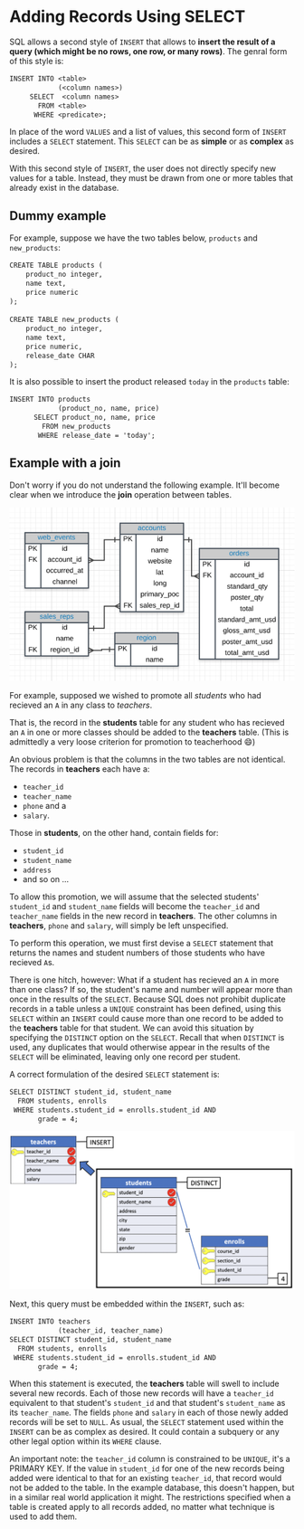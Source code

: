 # Adding Records Using SELECT

SQL allows a second style of `INSERT` that allows to **insert the result of a query (which might be no rows, one row, or many rows)**. The genral form of this style is:

```console
INSERT INTO <table>
            (<column names>)
     SELECT  <column names>
       FROM <table>
      WHERE <predicate>;
```

In place of the word `VALUES` and a list of values, this second form of `INSERT` includes a `SELECT` statement. This `SELECT` can be as **simple** or as **complex** as desired.

With this second style of `INSERT`, the user does not directly specify new values for a table. Instead, they must be drawn from one or more tables that already exist in the database.

## Dummy example

For example, suppose we have the two tables below, `products` and `new_products`:

```console
CREATE TABLE products (
    product_no integer,
    name text,
    price numeric
);

CREATE TABLE new_products (
    product_no integer,
    name text,
    price numeric,
    release_date CHAR
);
```

It is also possible to insert the product released `today` in the `products` table:

```console
INSERT INTO products
            (product_no, name, price)
      SELECT product_no, name, price
        FROM new_products
       WHERE release_date = 'today';
```

## Example with a join

Don't worry if you do not understand the following example. It'll become clear when we introduce the **join** operation between tables.

![p&p ERD](../01_basic_sql/images/03_erd_parchposey.png)

For example, supposed we wished to promote all *students* who had recieved an `A` in any class to *teachers*.

That is, the record in the **students** table for any student who has recieved an `A` in one or more classes should be added to the **teachers** table. (This is admittedly a very loose criterion for promotion to teacherhood :smile:)

An obvious problem is that the columns in the two tables are not identical. The records in **teachers** each have a:

- `teacher_id`
- `teacher_name`
- `phone` and a
- `salary`.

Those in **students**, on the other hand, contain fields for:

- `student_id`
- `student_name`
- `address`
- and so on ...

To allow this promotion, we will assume that the selected students' `student_id` and `student_name` fields will become the `teacher_id` and `teacher_name` fields in the new record in **teachers**. The other columns in **teachers**, `phone` and `salary`, will simply be left unspecified.

To perform this operation, we must first devise a `SELECT` statement that returns the names and student numbers of those students who have recieved `A`s.

There is one hitch, however: What if a student has recieved an `A` in more than one class? If so, the student's name and number will appear more than once in the results of the `SELECT`. Because SQL does not prohibit duplicate records in a table unless a `UNIQUE` constraint has been defined, using this `SELECT` within an `INSERT` could cause more than one record to be added to the **teachers** table for that student. We can avoid this situation by specifying the `DISTINCT` option on the `SELECT`. Recall that when `DISTINCT` is used, any duplicates that would otherwise appear in the results of the `SELECT` will be eliminated, leaving only one record per student.

A correct formulation of the desired `SELECT` statement is:

```console
SELECT DISTINCT student_id, student_name
  FROM students, enrolls
 WHERE students.student_id = enrolls.student_id AND
       grade = 4;
```

![insert2](./images/15_insert.png)

Next, this query must be embedded within the `INSERT`, such as:

```console
INSERT INTO teachers
            (teacher_id, teacher_name)
SELECT DISTINCT student_id, student_name
  FROM students, enrolls
 WHERE students.student_id = enrolls.student_id AND
       grade = 4;
```

When this statement is executed, the **teachers** table will swell to include several new records. Each of those new records will have a `teacher_id` equivalent to that student's `student_id` and that student's `student_name` as its `teacher_name`. The fields `phone` and `salary` in each of those newly added records will be set to `NULL`. As usual, the `SELECT` statement used within the `INSERT` can be as complex as desired. It could contain a subquery or any other legal option within its `WHERE` clause.

An important note: the `teacher_id` column is constrained to be `UNIQUE`, it's a PRIMARY KEY. If the value in `student_id` for one of the new records being added were identical to that for an existing `teacher_id`, that record would not be added to the table. In the example database, this doesn't happen, but in a similar real world application it might. The restrictions specified when a table is created apply to all records added, no matter what technique is used to add them.
